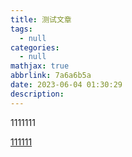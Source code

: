 ```yaml
---
title: 测试文章
tags:
  - null
categories:
  - null
mathjax: true
abbrlink: 7a6a6b5a
date: 2023-06-04 01:30:29
description:
---
```


1111111


[111111]()
